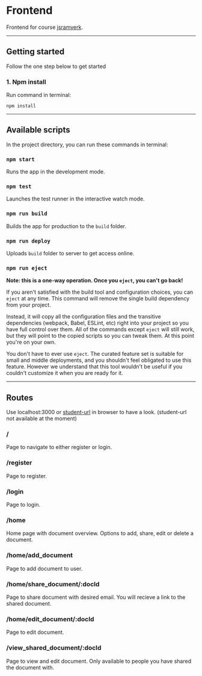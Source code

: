 # Frontend

Frontend for course [jsramverk](https://jsramverk.se/).

-----------------------------

## Getting started
Follow the one step below to get started

### 1. Npm install
Run command in terminal:

```
npm install
```

-----------------------------

## Available scripts
In the project directory, you can run these commands in terminal:

### `npm start`
Runs the app in the development mode.

### `npm test`
Launches the test runner in the interactive watch mode.

### `npm run build`
Builds the app for production to the `build` folder.

### `npm run deploy`
Uploads `build` folder to server to get access online.

### `npm run eject`
**Note: this is a one-way operation. Once you `eject`, you can't go back!**

If you aren't satisfied with the build tool and configuration choices, you can `eject` at any time. This command will remove the single build dependency from your project.

Instead, it will copy all the configuration files and the transitive dependencies (webpack, Babel, ESLint, etc) right into your project so you have full control over them. All of the commands except `eject` will still work, but they will point to the copied scripts so you can tweak them. At this point you're on your own.

You don't have to ever use `eject`. The curated feature set is suitable for small and middle deployments, and you shouldn't feel obligated to use this feature. However we understand that this tool wouldn't be useful if you couldn't customize it when you are ready for it.

-----------------------------

## Routes
Use localhost:3000 or [student-url](https://www.student.bth.se/~chsc22/editor/) in browser to have a look. (student-url not available at the moment)

### /
Page to navigate to either register or login.

### /register
Page to register.

### /login
Page to login.

### /home
Home page with document overview. Options to add, share, edit or delete a document.

### /home/add_document
Page to add document to user.

### /home/share_document/:docId
Page to share document with desired email. You will recieve a link to the shared document.

### /home/edit_document/:docId
Page to edit document.

### /view_shared_document/:docId
Page to view and edit document. Only available to people you have shared the document with.